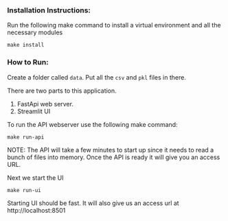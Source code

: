 
### Installation Instructions:

Run the following make command to install a virtual environment and all the necessary modules

```
make install
```

### How to Run:

Create a folder called `data`. Put all the `csv` and `pkl` files in there.

There are two parts to this application.

1. FastApi web server.
2. Streamlit UI


To run the API webserver use the following make command:
```
make run-api
```
NOTE: The API will take a few minutes to start up since it needs to read a bunch of files into memory. Once the API is ready it will give you an access URL.


Next we start the UI
```
make run-ui
```
Starting UI should be fast. It will also give us an access url at http://localhost:8501

